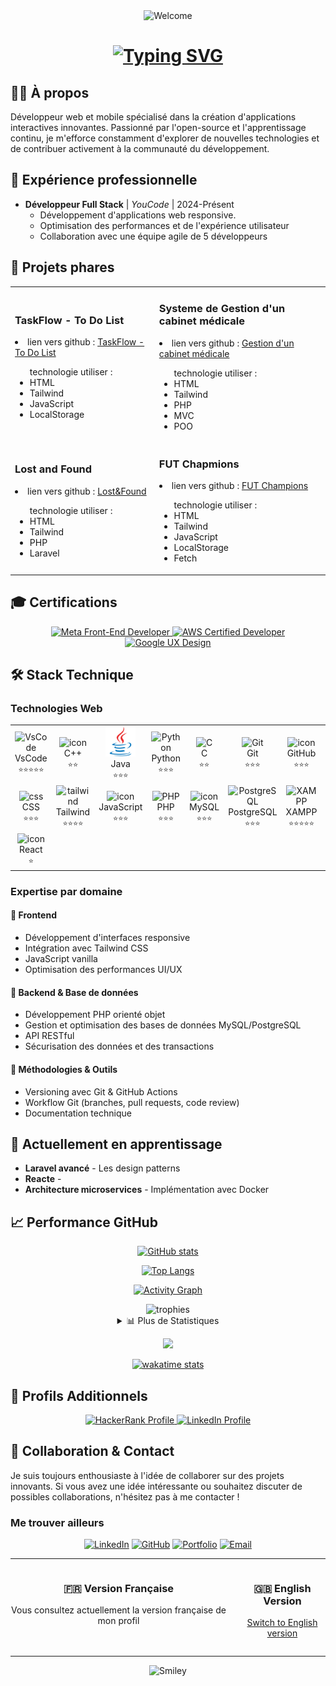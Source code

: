 <div align="center">
  <img src="https://github.com/fnky/fnky/raw/fnky/img/welcome-fire.gif" alt="Welcome" width="300">
</div>

<h1 align="center">
    <a href="https://git.io/typing-svg">
        <img src="https://readme-typing-svg.herokuapp.com?font=Fira+Code&weight=600&size=35&duration=4000&pause=1000&color=4298d1&center=true&vCenter=true&random=false&width=800&height=70&lines=Abderrahmane+Ahlallay;D%C3%A9veloppeur+Web+Full+Stack;Passionn%C3%A9+par+l'innovation" alt="Typing SVG"/>
    </a>
</h1>

## 👨‍💻 À propos

Développeur web et mobile spécialisé dans la création d'applications interactives innovantes. Passionné par l'open-source et l'apprentissage continu, je m'efforce constamment d'explorer de nouvelles technologies et de contribuer activement à la communauté du développement.

## 💼 Expérience professionnelle

- **Développeur Full Stack** | *YouCode* | 2024-Présent
  - Développement d'applications web responsive.
  - Optimisation des performances et de l'expérience utilisateur
  - Collaboration avec une équipe agile de 5 développeurs

## 🚀 Projets phares

<table>
    <tr>
        <td>
            <h3>TaskFlow - To Do List</h3>
            <div>
                <li>lien vers github : <a href="https://github.com/AHLALLAY/Syst-me-de-Gestion-des-T-ches-To-Do-List.git">TaskFlow - To Do List</a></li>
                <ul>
                technologie utiliser :
                    <li>HTML</li>
                    <li>Tailwind</li>
                    <li>JavaScript</li>
                    <li>LocalStorage</li>
                </ul>
            </div>
        </td>
        <td>
            <h3>Systeme de Gestion d'un cabinet médicale</h3>
            <div>
                <li>lien vers github : <a href="https://github.com/AHLALLAY/Syst-me-de-Gestion-de-Cabinet-M-dical-en-PHP-MVC.git">Gestion d'un cabinet médicale</a></li>
                <ul>
                technologie utiliser :
                    <li>HTML</li>
                    <li>Tailwind</li>
                    <li>PHP</li>
                    <li>MVC</li>
                    <li>POO</li>
                </ul>
            </div>
        </td>
    </tr>
    <tr>
        <td>
            <h3>Lost and Found</h3>
            <div>
                <li>lien vers github : <a href="https://github.com/AHLALLAY/Lost-Found.git">Lost&Found</a></li>
                <ul>
                technologie utiliser :
                    <li>HTML</li>
                    <li>Tailwind</li>
                    <li>PHP</li>
                    <li>Laravel</li>
                </ul>
            </div>
        </td>
        <td>
            <h3>FUT Chapmions</h3>
            <div>
                <li>lien vers github : <a href="https://github.com/AHLALLAY/FUT-Champions-Web-App-Ultimate-Team.git">FUT Champions</a></li>
                <ul>
                technologie utiliser :
                    <li>HTML</li>
                    <li>Tailwind</li>
                    <li>JavaScript</li>
                    <li>LocalStorage</li>
                    <li>Fetch</li>
                </ul>
            </div>
        </td>
    </tr>
</table>

## 🎓 Certifications

<div align="center">
  <a href="#" target="_blank">
    <img src="https://img.shields.io/badge/Meta-Front--End%20Developer-0056D2?style=for-the-badge&logo=facebook" alt="Meta Front-End Developer">
  </a>
  <a href="#" target="_blank">
    <img src="https://img.shields.io/badge/AWS-Certified%20Developer%20Associate-FF9900?style=for-the-badge&logo=amazon-aws" alt="AWS Certified Developer">
  </a>
  <a href="#" target="_blank">
    <img src="https://img.shields.io/badge/Google-UX%20Design-4285F4?style=for-the-badge&logo=google" alt="Google UX Design">
  </a>
</div>

## 🛠️ Stack Technique

### Technologies Web

<table align="center">
  <tr>
    <td align="center" width="96">
      <img src="https://skillicons.dev/icons?i=vscode" width="48" height="48" alt="VsCode" />
      <br>VsCode
      <br><small>⭐⭐⭐⭐⭐</small>
    </td>
    <td align="center" width="96">
      <img src="https://techstack-generator.vercel.app/cpp-icon.svg" alt="icon" width="65" height="65" />
      <br>C++
      <br><small>⭐⭐</small>
    </td>
    <td align="center" width="96">
      <img src="https://raw.githubusercontent.com/devicons/devicon/master/icons/java/java-original.svg" width="48" height="48" alt="java" />
      <br>Java
      <br><small>⭐⭐⭐</small>
    </td>
    <td align="center" width="96">
      <img src="https://skillicons.dev/icons?i=python" width="48" height="48" alt="Python" />
      <br>Python
      <br><small>⭐⭐⭐</small>
    </td>
    <td align="center" width="96">
      <img src="https://skillicons.dev/icons?i=c" width="48" height="48" alt="C" />
      <br>C
      <br><small>⭐⭐</small>
    </td>
    <td align="center" width="96">
      <img src="https://user-images.githubusercontent.com/25181517/192108372-f71d70ac-7ae6-4c0d-8395-51d8870c2ef0.png" width="48" height="48" alt="Git" />
      <br>Git
      <br><small>⭐⭐⭐</small>
    </td>
    <td align="center" width="96">
      <img src="https://techstack-generator.vercel.app/github-icon.svg" alt="icon" width="65" height="65" />
      <br>GitHub
      <br><small>⭐⭐⭐</small>
    </td>
    <td align="center" width="96">
      <img src="https://skillicons.dev/icons?i=html" width="48" height="48" alt="HTML5" />
      <br>HTML5
      <br><small>⭐⭐⭐⭐</small>
    </td>
  </tr>
  <tr>
    <td align="center" width="96">
      <img src="https://skillicons.dev/icons?i=css" width="48" height="48" alt="css" />
      <br>CSS
      <br><small>⭐⭐⭐</small>
    </td>
    <td align="center" width="96">
      <img src="https://skillicons.dev/icons?i=tailwind" width="48" height="48" alt="tailwind" />
      <br>Tailwind
      <br><small>⭐⭐⭐⭐</small>
    </td>
    <td align="center" width="96">
      <img src="https://techstack-generator.vercel.app/js-icon.svg" alt="icon" width="65" height="65" />
      <br>JavaScript
      <br><small>⭐⭐⭐</small>
    </td>
    <td align="center" width="96">
      <img src="https://skillicons.dev/icons?i=php" width="48" height="48" alt="PHP" />
      <br>PHP
      <br><small>⭐⭐⭐</small>
    </td>
    <td align="center" width="96">
      <img src="https://techstack-generator.vercel.app/mysql-icon.svg" alt="icon" width="65" height="65" />
      <br>MySQL
      <br><small>⭐⭐⭐</small>
    </td>
    <td align="center" width="96">
      <img src="https://skillicons.dev/icons?i=postgresql" width="48" height="48" alt="PostgreSQL" />
      <br>PostgreSQL
      <br><small>⭐⭐⭐</small>
    </td>
    <td align="center" width="96">
      <img src="https://skillicons.dev/icons?i=xampp" width="48" height="48" alt="XAMPP" />
      <br>XAMPP
      <br><small>⭐⭐⭐⭐⭐</small>
    </td>
    <td align="center" width="96">
      <img src="https://skillicons.dev/icons?i=laravel" width="48" height="48" alt="Laravel" />
      <br>Laravel
      <br><small>⭐⭐⭐</small>
    </td>
  </tr>
  <tr>
    <td align="center" width="96">
      <img src="https://techstack-generator.vercel.app/react-icon.svg" alt="icon" width="65" height="65" />
      <br>React
      <br><small>⭐</small>
    </td>
  </tr>
</table>

### Expertise par domaine

#### 🎨 Frontend

- Développement d'interfaces responsive
- Intégration avec Tailwind CSS
- JavaScript vanilla
- Optimisation des performances UI/UX

#### 💽 Backend & Base de données

- Développement PHP orienté objet
- Gestion et optimisation des bases de données MySQL/PostgreSQL
- API RESTful
- Sécurisation des données et des transactions

#### 🔧 Méthodologies & Outils

- Versioning avec Git & GitHub Actions
- Workflow Git (branches, pull requests, code review)
- Documentation technique

## 🌱 Actuellement en apprentissage

- **Laravel avancé** - Les design patterns
- **Reacte** - 
- **Architecture microservices** - Implémentation avec Docker

## 📈 Performance GitHub

<div align="center">

<!-- Stats de base -->
[![GitHub stats](https://github-readme-stats.vercel.app/api?username=ahlallay&show_icons=true&theme=tokyonight&hide_border=true&include_all_commits=true&count_private=true)](https://github.com/ahlallay)

<!-- Langages les plus utilisés -->
[![Top Langs](https://github-readme-stats.vercel.app/api/top-langs/?username=ahlallay&layout=compact&theme=tokyonight&hide_border=true&langs_count=8)](https://github.com/ahlallay)

<!-- Graphique des contributions -->
[![Activity Graph](https://github-readme-activity-graph.vercel.app/graph?username=ahlallay&theme=tokyo-night&hide_border=true&custom_title=Graphique%20des%20Contributions)](https://github.com/ahlallay)

<!-- Trophées -->
<img src="https://github-profile-trophy.vercel.app/?username=ahlallay&theme=tokyonight&no-frame=true&margin-w=4&row=1" alt="trophies"/>

<!-- Statistiques détaillées -->
<details>
<summary>📊 Plus de Statistiques</summary>

<!-- Stats Wakatime si configuré -->
[![wakatime stats](https://github-readme-stats.vercel.app/api/wakatime?username=ahlallay&theme=tokyonight&hide_border=true)](https://wakatime.com/@ahlallay)

<!-- Badges de stats -->
![](https://github-profile-summary-cards.vercel.app/api/cards/profile-details?username=ahlallay&theme=tokyonight)
![](https://github-profile-summary-cards.vercel.app/api/cards/repos-per-language?username=ahlallay&theme=tokyonight)
![](https://github-profile-summary-cards.vercel.app/api/cards/most-commit-language?username=ahlallay&theme=tokyonight)
![](https://github-profile-summary-cards.vercel.app/api/cards/stats?username=ahlallay&theme=tokyonight)
![](https://github-profile-summary-cards.vercel.app/api/cards/productive-time?username=ahlallay&theme=tokyonight)

</details>

<!-- Compteur de visiteurs -->
![](https://komarev.com/ghpvc/?username=ahlallay&color=blue&style=flat-square&label=Visiteurs)

[![wakatime stats](https://github-readme-stats.vercel.app/api/wakatime?username=votre_nom_utilisateur_wakatime&theme=tokyonight&hide_border=true)](https://wakatime.com/@votre_nom_utilisateur_wakatime)
</div>

## 🌟 Profils Additionnels

<div align="center">
  <a href="https://www.hackerrank.com/profile/abderrahman_ah" target="_blank">
    <img src="https://img.shields.io/badge/HackerRank-Abderrahmane-2EC866?style=for-the-badge&logo=hackerrank" alt="HackerRank Profile">
  </a>
  <a href="https://www.linkedin.com/in/ahlallay/" target="_blank">
    <img src="https://img.shields.io/badge/LinkedIn-Abderrahmane-FE7A16?style=for-the-badge&logo=LinkedIn" alt="LinkedIn Profile">
  </a>
</div>


## 🤝 Collaboration & Contact

Je suis toujours enthousiaste à l'idée de collaborer sur des projets innovants. Si vous avez une idée intéressante ou souhaitez discuter de possibles collaborations, n'hésitez pas à me contacter !

### Me trouver ailleurs

<div align="center">

[![LinkedIn](https://img.shields.io/badge/LinkedIn-Abderrahmane_Ahlallay-0077B5?style=for-the-badge&logo=linkedin)](https://www.linkedin.com/in/ahlallay/)
[![GitHub](https://img.shields.io/badge/GitHub-Ahlallay-181717?style=for-the-badge&logo=github)](https://github.com/Ahlallay)
[![Portfolio](https://img.shields.io/badge/Portfolio-ahlallay.com-4285F4?style=for-the-badge&logo=google-chrome)](https://ahlallay.com)
[![Email](https://img.shields.io/badge/Email-contact@ahlallay.com-D14836?style=for-the-badge&logo=gmail)](mailto:abderrahmanahlalay76@gmail.com)

</div>

<hr>

<div align="center" style="display: flex; flex-direction: row; justify-content: center;">
  <div style="margin-right: 20px;">
    <h3>🇫🇷 Version Française</h3>
    <p>Vous consultez actuellement la version française de mon profil</p>
  </div>
  <div>
    <h3>🇬🇧 English Version</h3>
    <p><a href="README.en.md">Switch to English version</a></p>
  </div>
</div>

---

<div align="center">
  <img src="https://github.com/fnky/fnky/raw/fnky/img/smile.gif" alt="Smiley" width="60">
</div>
